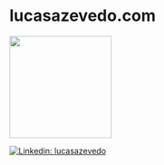 # lucasazevedo.com


<a href="https://github.com/lucasazevedonet">
  <img height="180em" src="https://github-readme-stats.vercel.app/api?username=lucasazevedonet&theme=dracula&show_icons=true" />
</a>

<br/>

[![Linkedin: lucasazevedo](https://img.shields.io/badge/-lucasazevedo-blue?style=flat-square&logo=Linkedin&logoColor=white&link=https://www.linkedin.com/in/lucasazevedo/)](https://www.linkedin.com/in/lucasazevedo/)
